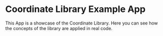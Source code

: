 # Coordinate Library Example App

This App is a showcase of the Coordinate Library. Here you can see how the concepts of the library are applied in real code.
